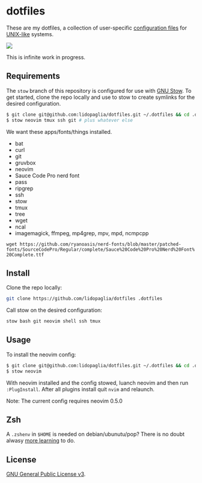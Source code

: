 # dotfiles

These are my dotfiles, a collection of user-specific [configuration
files][1] for [UNIX-like][3] systems.

![](screenshot.jpg)

This is infinite work in progress.

## Requirements

The `stow` branch of this repository is configured for use with [GNU Stow][2].
To get started, clone the repo locally and use to stow to create symlinks for
the desired configuration.

```bash
$ git clone git@github.com:lidopaglia/dotfiles.git ~/.dotfiles && cd .dotfiles
$ stow neovim tmux ssh git # plus whatever else
```

We want these apps/fonts/things installed.

- bat
- curl
- git
- gruvbox
- neovim
- Sauce Code Pro nerd font 
- pass
- ripgrep
- ssh
- stow
- tmux
- tree
- wget
- ncal
- imagemagick, ffmpeg, mp4grep, mpv, mpd, ncmpcpp

`wget https://github.com/ryanoasis/nerd-fonts/blob/master/patched-fonts/SourceCodePro/Regular/complete/Sauce%20Code%20Pro%20Nerd%20Font%20Complete.ttf`

## Install

Clone the repo locally:

```sh
git clone https://github.com/lidopaglia/dotfiles .dotfiles
```

Call stow on the desired configuration:

```sh
stow bash git neovim shell ssh tmux
```

## Usage

To install the neovim config:

```bash
$ git clone git@github.com:lidopaglia/dotfiles.git ~/.dotfiles && cd .dotfiles
$ stow neovim
```

With neovim installed and the config stowed, luanch neovim and then run
`:PlugInstall`. After all plugins install quit `nvim` and relaunch.

Note: The current config requires neovim 0.5.0

## Zsh

A `.zshenv` in `$HOME` is needed on debian/ubunutu/pop? There is no doubt
alwasy [more learning][5] to do.

## License

[GNU General Public License v3][4].

[1]: http://dotfiles.github.io/
[2]: https://www.gnu.org/software/stow/
[3]: https://www.computerhope.com/jargon/u/unix-like.htm
[4]: https://www.gnu.org/licenses/gpl-3.0.html
[5]: https://zsh.sourceforge.io/Intro/intro_3.html
[6]: https://github.com/morhetz/gruvbox
[7]: https://github.com/ryanoasis/nerd-fonts
